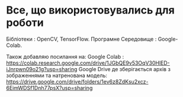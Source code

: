 # Все, що використовувались для роботи
Бібліотеки : OpenCV, TensorFlow.
Програмне Середовище : Google-Colab.

Також добавляю посилання на:
Google Colab : https://colab.research.google.com/drive/1JGbQE9v53OqV30HlED-iJnrpwn09o21g?usp=sharing
Google Drive де зберігається архів з зображеннями та натренована модель: https://drive.google.com/drive/folders/1ev6z8ZdKsu2xcz-6EimWDSf1Dnh77psX?usp=sharing 

